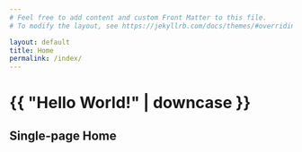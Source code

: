 ```yaml
---
# Feel free to add content and custom Front Matter to this file.
# To modify the layout, see https://jekyllrb.com/docs/themes/#overriding-theme-defaults

layout: default
title: Home
permalink: /index/
---
```



<div class="site-header">
<h1>{{ "Hello World!" | downcase }}</h1>
<h2> Single-page Home </h2>
</div>